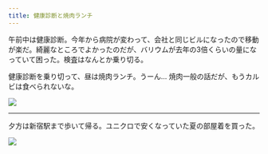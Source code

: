 ```yaml
---
title: 健康診断と焼肉ランチ
---
```


午前中は健康診断。今年から病院が変わって、会社と同じビルになったので移動が楽だ。綺麗なところでよかったのだが、バリウムが去年の3倍くらいの量になっていて困った。検査はなんとか乗り切る。

健康診断を乗り切って、昼は焼肉ランチ。うーん... 焼肉一般の話だが、もうカルビは食べられないな。

![](https://photos.apkas.net/medium/202509/20250909-1R300215.webp)

---

夕方は新宿駅まで歩いて帰る。ユニクロで安くなっていた夏の部屋着を買った。

![](https://photos.apkas.net/medium/202509/20250909-1R300223.webp)
